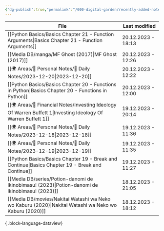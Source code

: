 ```yaml
---
{"dg-publish":true,"permalink":"/000-digital-garden/recently-added-notes/","dgPassFrontmatter":true,"noteIcon":"1","created":"2023-12-14T09:08:44.430+05:30","updated":"2023-12-14T09:12:52.432+05:30"}
---
```


| File                                                                                                              | Last modified      |
| ----------------------------------------------------------------------------------------------------------------- | ------------------ |
| [[Python Basics/Basics Chapter 21 - Function Arguments\|Basics Chapter 21 - Function Arguments]]               | 20.12.2023 - 18:13 |
| [[Media DB/manga/MF Ghost (2017)\|MF Ghost (2017)]]                                                            | 20.12.2023 - 12:26 |
| [[🌍 Areas/📧 Personal Notes/📓 Daily Notes/2023-12-20\|2023-12-20]]                                           | 20.12.2023 - 12:22 |
| [[Python Basics/Basics Chapter 20 - Functions in Python\|Basics Chapter 20 - Functions in Python]]             | 20.12.2023 - 12:00 |
| [[🌍 Areas/💸 Financial Notes/Investing Ideology Of Warren Buffett 1\|Investing Ideology Of Warren Buffett 1]] | 19.12.2023 - 20:14 |
| [[🌍 Areas/📧 Personal Notes/📓 Daily Notes/2023-12-18\|2023-12-18]]                                           | 19.12.2023 - 11:36 |
| [[🌍 Areas/📧 Personal Notes/📓 Daily Notes/2023-12-19\|2023-12-19]]                                           | 19.12.2023 - 11:35 |
| [[Python Basics/Basics Chapter 19 - Break and Continue\|Basics Chapter 19 - Break and Continue]]               | 19.12.2023 - 11:27 |
| [[Media DB/series/Potion-danomi de Ikinobimasu! (2023)\|Potion-danomi de Ikinobimasu! (2023)]]                 | 18.12.2023 - 21:05 |
| [[Media DB/movies/Nakitai Watashi wa Neko wo Kaburu (2020)\|Nakitai Watashi wa Neko wo Kaburu (2020)]]         | 18.12.2023 - 18:12 |

{ .block-language-dataview}